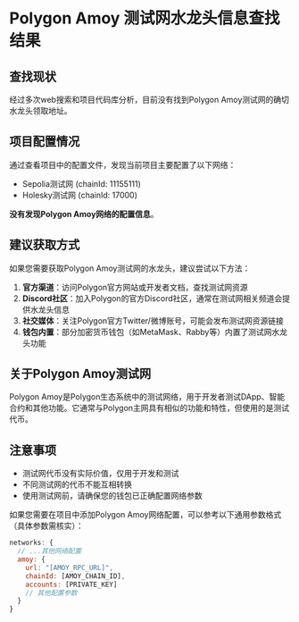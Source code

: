 # Polygon Amoy 测试网水龙头信息查找结果

## 查找现状
经过多次web搜索和项目代码库分析，目前没有找到Polygon Amoy测试网的确切水龙头领取地址。

## 项目配置情况
通过查看项目中的配置文件，发现当前项目主要配置了以下网络：
- Sepolia测试网 (chainId: 11155111)
- Holesky测试网 (chainId: 17000)

**没有发现Polygon Amoy网络的配置信息**。

## 建议获取方式
如果您需要获取Polygon Amoy测试网的水龙头，建议尝试以下方法：

1. **官方渠道**：访问Polygon官方网站或开发者文档，查找测试网资源
2. **Discord社区**：加入Polygon的官方Discord社区，通常在测试网相关频道会提供水龙头信息
3. **社交媒体**：关注Polygon官方Twitter/微博账号，可能会发布测试网资源链接
4. **钱包内置**：部分加密货币钱包（如MetaMask、Rabby等）内置了测试网水龙头功能

## 关于Polygon Amoy测试网
Polygon Amoy是Polygon生态系统中的测试网络，用于开发者测试DApp、智能合约和其他功能。它通常与Polygon主网具有相似的功能和特性，但使用的是测试代币。

## 注意事项
- 测试网代币没有实际价值，仅用于开发和测试
- 不同测试网的代币不能互相转换
- 使用测试网前，请确保您的钱包已正确配置网络参数

如果您需要在项目中添加Polygon Amoy网络配置，可以参考以下通用参数格式（具体参数需核实）：
```javascript
networks: {
  // ...其他网络配置
  amoy: {
    url: "[AMOY_RPC_URL]",
    chainId: [AMOY_CHAIN_ID],
    accounts: [PRIVATE_KEY]
    // 其他配置参数
  }
}
```